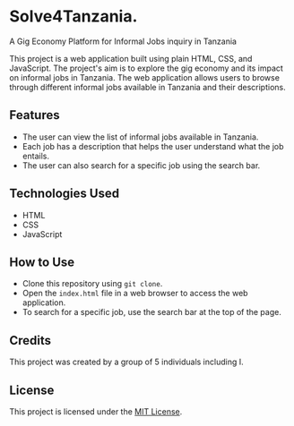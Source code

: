 # Solve4Tanzania.
A Gig Economy Platform for Informal Jobs inquiry in Tanzania

This project is a web application built using plain HTML, CSS, and JavaScript. The project's aim is to explore the gig economy and its impact on informal jobs in Tanzania. The web application allows users to browse through different informal jobs available in Tanzania and their descriptions.

## Features
- The user can view the list of informal jobs available in Tanzania.
- Each job has a description that helps the user understand what the job entails.
- The user can also search for a specific job using the search bar.

## Technologies Used
- HTML
- CSS
- JavaScript

## How to Use
- Clone this repository using `git clone`.
- Open the `index.html` file in a web browser to access the web application.
- To search for a specific job, use the search bar at the top of the page.

## Credits
This project was created by a group of 5 individuals including I. 

## License
This project is licensed under the [MIT License](https://opensource.org/licenses/MIT).
